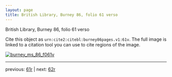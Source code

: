 ```yaml
---
layout: page
title: British Library, Burney 86, folio 61 verso
---
```


British Library, Burney 86, folio 61 verso

Cite this object as `urn:cite2:citebl:burney86pages.v1:61v`.  The full image is linked to a citation tool you can use to cite regions of the image.

[![burney_ms_86_f061v](http://www.homermultitext.org/iipsrv?IIIF=/project/homer/pyramidal/deepzoom/citebl/burney86imgs/v1/burney_ms_86_f061v.tif/full/800,/0/default.jpg)](http://www.homermultitext.org/ict2/?urn=urn:cite2:citebl:burney86imgs.v1:burney_ms_86_f061v) 

---

previous:  [61r](../61r/) | next: [62r](../62r/)